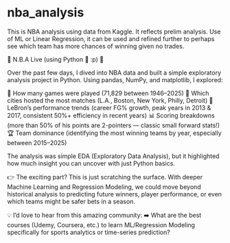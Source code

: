 # nba_analysis
This is NBA analysis using data from Kaggle. It reflects prelim analysis. Use of ML or Linear Regression, it can be used and refined further to perhaps see which team has more chances of winning given no trades.

🚨 N.B.A Live (using Python 🐍 :p) 🚨

Over the past few days, I dived into NBA data and built a simple exploratory analysis project in Python. Using pandas, NumPy, and matplotlib, I explored:

🏀 How many games were played (71,829 between 1946–2025)
📍 Which cities hosted the most matches (L.A., Boston, New York, Philly, Detroit)
👑 LeBron’s performance trends (career FG% growth, peak years in 2013 & 2017, consistent 50%+ efficiency in recent years)
📊 Scoring breakdowns (more than 50% of his points are 2-pointers — classic small forward stats!)
🏆 Team dominance (identifying the most winning teams by year, especially between 2015–2025)

The analysis was simple EDA (Exploratory Data Analysis), but it highlighted how much insight you can uncover with just Python basics.

👉 The exciting part?
This is just scratching the surface. With deeper Machine Learning and Regression Modeling, we could move beyond historical analysis to predicting future winners, player performance, or even which teams might be safer bets in a season.

💡 I’d love to hear from this amazing community:
➡️ What are the best courses (Udemy, Coursera, etc.) to learn ML/Regression Modeling specifically for sports analytics or time-series prediction?

